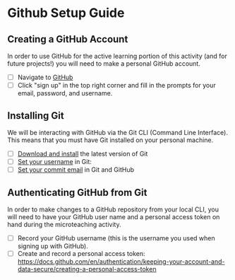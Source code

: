 # Github Setup Guide
## Creating a GitHub Account
In order to use GitHub for the active learning portion of this activity (and for future projects!) you will need to make a personal GitHub account.
- [ ] Navigate to [GitHub](https://github.com)
- [ ] Click "sign up" in the top right corner and fill in the prompts for your email, password, and username.

## Installing Git
We will be interacting with GitHub via the Git CLI (Command Line Interface). This means that you must have Git installed on your personal machine.

- [ ] [Download and install](https://git-scm.com/downloads) the latest version of Git
- [ ] [Set your username](https://docs.github.com/en/get-started/getting-started-with-git/setting-your-username-in-git) in Git: 
- [ ] [Set your commit email](https://docs.github.com/en/account-and-profile/setting-up-and-managing-your-github-user-account/managing-email-preferences/setting-your-commit-email-address) in Git and GitHub

## Authenticating GitHub from Git
In order to make changes to a GitHub repository from your local CLI, you will need to have your GitHub user name and a personal access token on hand during the microteaching activity.
- [ ] Record your GitHub username (this is the username you used when signing up with GitHub).
- [ ] Create and record a personal access token: https://docs.github.com/en/authentication/keeping-your-account-and-data-secure/creating-a-personal-access-token
